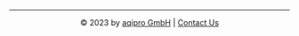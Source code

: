 <script>
    document.getElementById("year").innerHTML = new Date().getFullYear();
</script>

<div align="center">
<hr/>
&copy; <font id="year">2023</font> by <a href="https://aqipro.com" target="_blank" title="">aqipro GmbH</a> | <a href="https://aqipro.com/contact" target="_blank" title="">Contact Us</a>
</div>